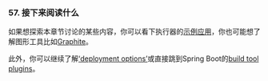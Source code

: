 ### 57. 接下来阅读什么
如果想探索本章节讨论的某些内容，你可以看下执行器的[示例应用](https://github.com/spring-projects/spring-boot/tree/v2.0.0.M2/spring-boot-samples)，你也可能想了解图形工具比如[Graphite](http://graphite.wikidot.com/)。

此外，你可以继续了解[‘deployment options’](https://docs.spring.io/spring-boot/docs/2.0.0.M5/reference/htmlsingle/#deployment)或直接跳到Spring Boot的[build tool plugins](https://docs.spring.io/spring-boot/docs/2.0.0.M5/reference/htmlsingle/#build-tool-plugins)。
